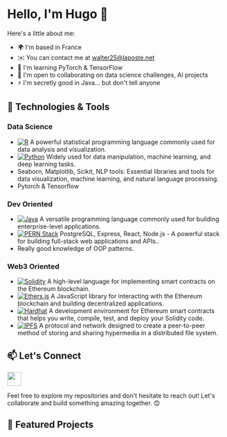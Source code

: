 # Hello, I'm Hugo 👋

Here's a little about me:

*   🌍  I'm based in France
*   ✉️  You can contact me at [walter25@laposte.net](mailto:walter25@laposte.net)
*   🧠  I'm learning PyTorch & TensorFlow
*   🤝  I'm open to collaborating on data science challenges, AI projects
*   ⚡  I'm secretly good in Java... but don't tell anyone

## 🔧 Technologies & Tools

### Data Science
- [![R](https://img.shields.io/badge/-R-276DC3?style=flat&logo=R&logoColor=white)](https://www.r-project.org/) A powerful statistical programming language commonly used for data analysis and visualization.
- [![Python](https://img.shields.io/badge/-Python-3776AB?style=flat&logo=Python&logoColor=white)](https://www.python.org/) Widely used for data manipulation, machine learning, and deep learning tasks.
- Seaborn, Matplotlib, Scikit, NLP tools: Essential libraries and tools for data visualization, machine learning, and natural language processing.
- Pytorch & Tensorflow

### Dev Oriented
- [![Java](https://img.shields.io/badge/-Java-007396?style=flat&logo=Java&logoColor=white)](https://www.java.com/) A versatile programming language commonly used for building enterprise-level applications.
- [![PERN Stack](https://img.shields.io/badge/PERN-000000?style=flat&logo=PostgreSQL&logoColor=white)](https://www.postgresql.org/) PostgreSQL, Express, React, Node.js - A powerful stack for building full-stack web applications and APIs..
- Really good knowledge of OOP patterns.

### Web3 Oriented
- [![Solidity](https://img.shields.io/badge/-Solidity-363636?style=flat&logo=Solidity&logoColor=white)](https://soliditylang.org/) A high-level language for implementing smart contracts on the Ethereum blockchain.
- [![Ethers.js](https://img.shields.io/badge/-Ethers.js-F68D12?style=flat&logo=ethereum&logoColor=white)](https://docs.ethers.io/v5/) A JavaScript library for interacting with the Ethereum blockchain and building decentralized applications.
- [![Hardhat](https://img.shields.io/badge/-Hardhat-4630EB?style=flat&logo=Hardhat&logoColor=white)](https://hardhat.org/) A development environment for Ethereum smart contracts that helps you write, compile, test, and deploy your Solidity code.
- [![IPFS](https://img.shields.io/badge/-IPFS-65C2CB?style=flat&logo=IPFS&logoColor=white)](https://ipfs.io/) A protocol and network designed to create a peer-to-peer method of storing and sharing hypermedia in a distributed file system.



## 📫 Let's Connect

<p align="left"> <a href="https://www.linkedin.com/in/hugo-walter-774960142" target="_blank" rel="noreferrer"> <picture> <source media="(prefers-color-scheme: dark)" srcset="https://raw.githubusercontent.com/danielcranney/readme-generator/main/public/icons/socials/linkedin-dark.svg" /> <source media="(prefers-color-scheme: light)" srcset="https://raw.githubusercontent.com/danielcranney/readme-generator/main/public/icons/socials/linkedin.svg" /> <img src="https://raw.githubusercontent.com/danielcranney/readme-generator/main/public/icons/socials/linkedin.svg" width="32" height="32" /> </picture> </a></p>

Feel free to explore my repositories and don't hesitate to reach out! Let's collaborate and build something amazing together. 😊


## 🌟 Featured Projects
